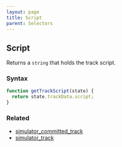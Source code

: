 ```yaml
---
layout: page
title: Script
parent: Selectors
---
```


## Script

Returns a `string` that holds the track script.

### Syntax

```js
function getTrackScript(state) {
  return state.trackData.script;
}
```

### Related

- [simulator_committed_track](./simulator_committed_track.md)
- [simulator_track](./simulator_track.md)
